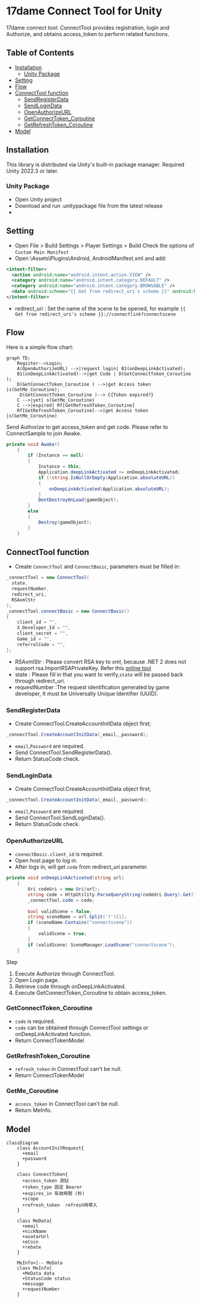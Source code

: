 # 17dame Connect Tool for Unity
17dame connect tool: ConnectTool provides registration, login and Authorize, and obtains access_token to perform related functions.
## Table of Contents

- [Installation](#installation)
    - [Unity Package](#unity-package) 
- [Setting](#setting)
- [Flow](#operating)
- [ConnectTool function](#function) 
    - [SendRegisterData](#SendRegisterData)
    - [SendLoginData](#SendLoginData)
    - [OpenAuthorizeURL](#OpenAuthorizeURL)
    - [GetConnectToken_Coroutine](#GetConnectToken_Coroutine)
    - [GetRefreshToken_Coroutine](#GetRefreshToken_Coroutine)  
- [Model](#model)
 

## Installation

This library is distributed via Unity's built-in package manager. Required Unity 2022.3 or later.

### Unity Package
- Open Unity project
- Download and run .unitypackage file from the latest release
- 
## Setting
- Open File > Build Settings > Player Settings > Build
    Check the options of `Custom Main Manifest`
- Open \Assets\Plugins\Android, AndroidManifest.xml and add:
```xml
<intent-filter>
  <action android:name="android.intent.action.VIEW" />
  <category android:name="android.intent.category.DEFAULT" />
  <category android:name="android.intent.category.BROWSABLE" />
  <data android:scheme="{{ Get from redirect_uri's scheme }}" android:host="connectlink" />
</intent-filter>
```  
- redirect_uri : Set the name of the scene to be opened, for example `{{ Get from redirect_uri's scheme }}://connectlink?connectscene`


## Flow
Here is a simple flow chart:
```mermaid 
graph TD;
    Register-->Login;
    A(OpenAuthorizeURL) -->|request login| B1(onDeepLinkActivated);
    B1(onDeepLinkActivated)-->|get Code | D(GetConnectToken_Coroutine ); 
    D(GetConnectToken_Coroutine ) -->|get Access token |s(GetMe_Coroutine);
     D(GetConnectToken_Coroutine )--> C{Token expired?}
    C -->|yet| s(GetMe_Coroutine)
    C -->|expired| Rf[GetRefreshToken_Coroutine]
    Rf[GetRefreshToken_Coroutine]-->|get Access token |s(GetMe_Coroutine) 
```
 
Send Authorize to get access_token and get code. Please refer to ConnectSample to join Awake.
```csharp 
private void Awake()
    {
        if (Instance == null)
        {
            Instance = this;
            Application.deepLinkActivated += onDeepLinkActivated;
            if (!string.IsNullOrEmpty(Application.absoluteURL))
            {
                onDeepLinkActivated(Application.absoluteURL);
            } 
            DontDestroyOnLoad(gameObject);
        }
        else
        {
            Destroy(gameObject);
        }
    } 
```

## ConnectTool function
- Create `ConnectTool` and `ConnectBasic`, parameters must be filled in:
```csharp
_connectTool = new ConnectTool( 
  state,
  requestNumber,
  redirect_uri,
  RSAxmlStr
); 
_connectTool.connectBasic = new ConnectBasic()
{
    client_id = "",
    X_Developer_Id = "",
    client_secret = "",
    Game_id = "",
    referralCode = "",
};
``` 
- RSAxmlStr : Please convert RSA key to xml, because .NET 2 does not support rsa.ImportRSAPrivateKey. Refer this [online tool](https://raskeyconverter.azurewebsites.net/PemToXml?handler=ConvertXML)
- state : Please fill in that you want to verify,`state` will be passed back through redirect_uri.
- requestNumber :The request identification generated by game developer, It must be Universally Unique Identifier (UUID).
         
### SendRegisterData　
- Create ConnectTool.CreateAccountInitData object first; 
```csharp  
_connectTool.CreateAccountInitData(_email,_password);
```
- `email`,`Password` are required.
- Send ConnectTool.SendRegisterData().
- Return StatusCode check.
  
### SendLoginData　
- Create ConnectTool.CreateAccountInitData object first; 
```csharp  
_connectTool.CreateAccountInitData(_email,_password);
```
- `email`,`Password` are required.
- Send ConnectTool.SendLoginData().
- Return StatusCode check.

### OpenAuthorizeURL　 
- `connectBasic.client_id` is required. 
- Open host page to log in.
- After logs in, will get `code` from redirect_uri parameter.
```csharp  
private void onDeepLinkActivated(string url)
    {
        Uri codeUri = new Uri(url);
        string code = HttpUtility.ParseQueryString(codeUri.Query).Get("code"); 
        _connectTool.code = code;
 
        bool validScene = false;
        string sceneName = url.Split('?')[1];
        if (sceneName.Contains("connectscene"))
        {
            validScene = true;
        } 
        if (validScene) SceneManager.LoadScene("connectscene"); 
    }
```
Step 
1. Execute Authorize through ConnectTool.
2. Open Login page.
3. Retrieve code through onDeepLinkActivated.
4. Execute GetConnectToken_Coroutine to obtain access_token.
   
### GetConnectToken_Coroutine 
- `code` is required. 
- `code` can be obtained through ConnectTool settings or onDeepLinkActivated function.
- Return ConnectTokenModel 
 
### GetRefreshToken_Coroutine  
- `refresh_token` in ConnectTool can't be null.
- Return ConnectTokenModel 

### GetMe_Coroutine 
- `access_token` in ConnectTool can't be null. 
- Return MeInfo.
 

## Model 
```mermaid 
classDiagram
    class AccountInitRequest{
      +email 
      +password  
    }

    class ConnectToken{
      +access_token 測試 
      +token_type 固定 Bearer
      +expires_in 有效時間 (秒) 
      +scope 
      +refresh_token  refresh時帶入
    }
    
    class MeData{
      +email
      +nickName
      +avatarUrl
      +eCoin
      +rebate
    }

    MeInfo<|-- MeData
    class MeInfo{
      +MeData data
      +StatusCode status
      +message
      +requestNumber
    }
```
     
 

 


